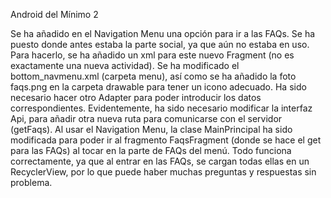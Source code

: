 Android del Mínimo 2

Se ha añadido en el Navigation Menu una opción para ir a las FAQs. Se ha puesto donde antes estaba la parte social, ya que aún no estaba en uso.
Para hacerlo, se ha añadido un xml para este nuevo Fragment (no es exactamente una nueva actividad).
Se ha modificado el bottom_navmenu.xml (carpeta menu), así como se ha añadido la foto faqs.png en la carpeta drawable para tener un icono adecuado.
Ha sido necesario hacer otro Adapter para poder introducir los datos correspondientes.
Evidentemente, ha sido necesario modificar la interfaz Api, para añadir otra nueva ruta para comunicarse con el servidor (getFaqs).
Al usar el Navigation Menu, la clase MainPrincipal ha sido modificada para poder ir al fragmento FaqsFragment (donde se hace el get para las FAQs) al tocar en la parte de FAQs del menú.
Todo funciona correctamente, ya que al entrar en las FAQs, se cargan todas ellas en un RecyclerView, por lo que puede haber muchas preguntas y respuestas sin problema.
